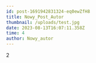 ```yaml
---
id: post-1691942831324-eq0ewZfH8
title: Nowy_Post_Autor
thumbnail: /uploads/test.jpg
date: 2023-08-13T16:07:11.358Z
time: 4
author: Nowy_autor
---
```

2